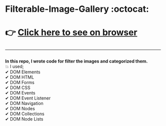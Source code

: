 # Filterable-Image-Gallery  :octocat:
# :point_right: [Click here to see on browser](https://fatihcaliss.github.io/Filterable-Image-Gallery/)<br><hr>

 <b> In this repo, I wrote code for filter the images and categorized them.</b> <br>
 :boom: I used; <br>
✔ DOM Elements <br>
✔ DOM HTML <br>
✔ DOM Forms <br>
✔ DOM CSS <br>
✔ DOM Events <br>
✔ DOM Event Listener <br>
✔ DOM Navigation <br>
✔ DOM Nodes <br>
✔ DOM Collections <br>
✔ DOM Node Lists <br> 
 
